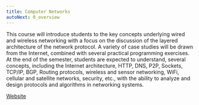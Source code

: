 ```yaml
---
title: Computer Networks
autoNext: 0_overview
---
```


This course will introduce students to the key concepts underlying wired and wireless networking with a focus on the discussion of the layered architecture of the network protocol. A variety of case studies will be drawn from the Internet, combined with several practical programming exercises. At the end of the semester, students are expected to understand, several concepts, including the Internet architecture, HTTP, DNS, P2P, Sockets, TCP/IP, BGP, Routing protocols, wireless and sensor networking, WiFi, cellular and satellite networks, security, etc., with the ability to analyze and design protocols and algorithms in networking systems.

[Website](http://jhc.sjtu.edu.cn/~haimingjin/ee357sp21/)